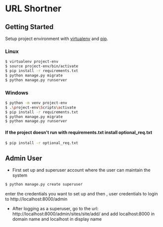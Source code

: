 # URL Shortner

## Getting Started

Setup project environment with [virtualenv](https://virtualenv.pypa.io) and [pip](https://pip.pypa.io).

### Linux
```bash
$ virtualenv project-env
$ source project-env/bin/activate
$ pip install -r requirements.txt
$ python manage.py migrate
$ python manage.py runserver
```

### Windows
```bash
$ python -m venv project-env
$ .\project-env\Scripts\activate
$ pip install -r requirements.txt
$ python manage.py migrate
$ python manage.py runserver
```

#### If the project doesn't run with requirements.txt install optional_req.txt 
```bash
$ pip install -r optional_req.txt
```


## Admin User

* First set up and superuser account where the user can maintain the system 
```bash
$ python manage.py create superuser
```
enter the credentials you want to set up and then , user credentials to login to 
http://localhost:8000/admin

* After logging as a superuser, go to the url: http://localhost:8000/admin/sites/site/add/ and add localhost:8000 in domain name and localhost in display name